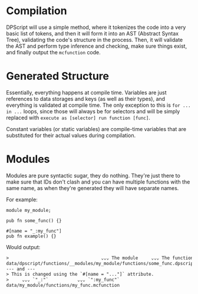 # Compilation

DPScript will use a simple method, where it tokenizes the code into a very basic list
of tokens, and then it will form it into an AST (Abstract Syntax Tree), validating the
code's structure in the process. Then, it will validate the AST and perform type
inference and checking, make sure things exist, and finally output the `mcfunction` code.

# Generated Structure

Essentially, everything happens at compile time. Variables are just references to data
storages and keys (as well as their types), and everything is validated at compile time.
The only exception to this is `for ... in ...` loops, since those will always be for
selectors and will be simply replaced with `execute as [selector] run function [func]`.

Constant variables (or static variables) are compile-time variables that are substituted
for their actual values during compilation.

# Modules

Modules are pure syntactic sugar, they do nothing. They're just there to make sure that
IDs don't clash and you can have multiple functions with the same name, as when they're
generated they will have separate names.

For example:

```dpscript
module my_module;

pub fn some_func() {}

#[name = "_:my_func"]
pub fn example() {}
```

Would output:

```txt
>                                   ⌄⌄⌄ The module     ⌄⌄⌄ The function name
data/dpscript/functions/__modules/my_module/functions/some_func.dpscript.mcfunction
--- and ---
> This is changed using the `#[name = "..."]` attribute.
>     ⌄⌄⌄ `"_:"`           ⌄⌄⌄ `":my_func"`
data/my_module/functions/my_func.mcfunction
```
